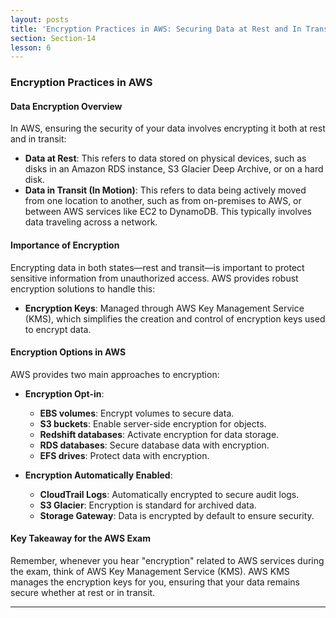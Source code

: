 ```yaml
---
layout: posts
title: 'Encryption Practices in AWS: Securing Data at Rest and In Transit'
section: Section-14
lesson: 6
---
```


### Encryption Practices in AWS

#### Data Encryption Overview

In AWS, ensuring the security of your data involves encrypting it both at rest and in transit:

- **Data at Rest**: This refers to data stored on physical devices, such as disks in an Amazon RDS instance, S3 Glacier Deep Archive, or on a hard disk.
- **Data in Transit (In Motion)**: This refers to data being actively moved from one location to another, such as from on-premises to AWS, or between AWS services like EC2 to DynamoDB. This typically involves data traveling across a network.

<!-- pagebreak -->

#### Importance of Encryption

Encrypting data in both states—rest and transit—is important to protect sensitive information from unauthorized access. AWS provides robust encryption solutions to handle this:

- **Encryption Keys**: Managed through AWS Key Management Service (KMS), which simplifies the creation and control of encryption keys used to encrypt data.

<!-- pagebreak -->

#### Encryption Options in AWS

AWS provides two main approaches to encryption:

- **Encryption Opt-in**:

  - **EBS volumes**: Encrypt volumes to secure data.
  - **S3 buckets**: Enable server-side encryption for objects.
  - **Redshift databases**: Activate encryption for data storage.
  - **RDS databases**: Secure database data with encryption.
  - **EFS drives**: Protect data with encryption.

- **Encryption Automatically Enabled**:
  - **CloudTrail Logs**: Automatically encrypted to secure audit logs.
  - **S3 Glacier**: Encryption is standard for archived data.
  - **Storage Gateway**: Data is encrypted by default to ensure security.

<!-- pagebreak -->

#### Key Takeaway for the AWS Exam

Remember, whenever you hear "encryption" related to AWS services during the exam, think of AWS Key Management Service (KMS). AWS KMS manages the encryption keys for you, ensuring that your data remains secure whether at rest or in transit.

---
